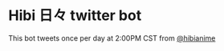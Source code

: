 # Hibi 日々 twitter bot

This bot tweets once per day at 2:00PM CST from [@hibianime](https://twitter.com/hibianime)